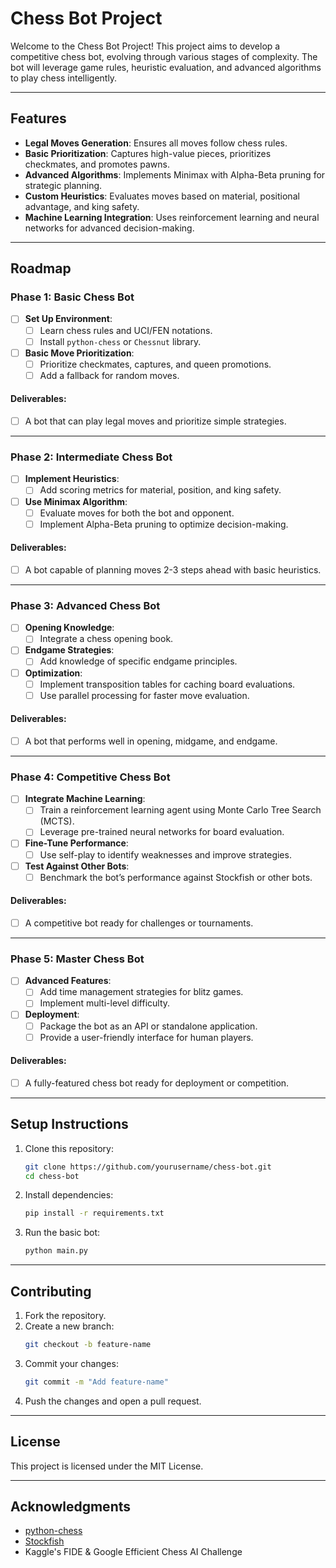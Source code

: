 # Chess Bot Project

Welcome to the Chess Bot Project! This project aims to develop a competitive chess bot, evolving through various stages of complexity. The bot will leverage game rules, heuristic evaluation, and advanced algorithms to play chess intelligently.

---

## Features

- **Legal Moves Generation**: Ensures all moves follow chess rules.
- **Basic Prioritization**: Captures high-value pieces, prioritizes checkmates, and promotes pawns.
- **Advanced Algorithms**: Implements Minimax with Alpha-Beta pruning for strategic planning.
- **Custom Heuristics**: Evaluates moves based on material, positional advantage, and king safety.
- **Machine Learning Integration**: Uses reinforcement learning and neural networks for advanced decision-making.

---

## Roadmap

### **Phase 1: Basic Chess Bot**

- [ ] **Set Up Environment**:
  - [ ] Learn chess rules and UCI/FEN notations.
  - [ ] Install `python-chess` or `Chessnut` library.
- [ ] **Basic Move Prioritization**:
  - [ ] Prioritize checkmates, captures, and queen promotions.
  - [ ] Add a fallback for random moves.

#### Deliverables:

- [ ] A bot that can play legal moves and prioritize simple strategies.

---

### **Phase 2: Intermediate Chess Bot**

- [ ] **Implement Heuristics**:
  - [ ] Add scoring metrics for material, position, and king safety.
- [ ] **Use Minimax Algorithm**:
  - [ ] Evaluate moves for both the bot and opponent.
  - [ ] Implement Alpha-Beta pruning to optimize decision-making.

#### Deliverables:

- [ ] A bot capable of planning moves 2-3 steps ahead with basic heuristics.

---

### **Phase 3: Advanced Chess Bot**

- [ ] **Opening Knowledge**:
  - [ ] Integrate a chess opening book.
- [ ] **Endgame Strategies**:
  - [ ] Add knowledge of specific endgame principles.
- [ ] **Optimization**:
  - [ ] Implement transposition tables for caching board evaluations.
  - [ ] Use parallel processing for faster move evaluation.

#### Deliverables:

- [ ] A bot that performs well in opening, midgame, and endgame.

---

### **Phase 4: Competitive Chess Bot**

- [ ] **Integrate Machine Learning**:
  - [ ] Train a reinforcement learning agent using Monte Carlo Tree Search (MCTS).
  - [ ] Leverage pre-trained neural networks for board evaluation.
- [ ] **Fine-Tune Performance**:
  - [ ] Use self-play to identify weaknesses and improve strategies.
- [ ] **Test Against Other Bots**:
  - [ ] Benchmark the bot’s performance against Stockfish or other bots.

#### Deliverables:

- [ ] A competitive bot ready for challenges or tournaments.

---

### **Phase 5: Master Chess Bot**

- [ ] **Advanced Features**:
  - [ ] Add time management strategies for blitz games.
  - [ ] Implement multi-level difficulty.
- [ ] **Deployment**:
  - [ ] Package the bot as an API or standalone application.
  - [ ] Provide a user-friendly interface for human players.

#### Deliverables:

- [ ] A fully-featured chess bot ready for deployment or competition.

---

## Setup Instructions

1. Clone this repository:
   ```bash
   git clone https://github.com/yourusername/chess-bot.git
   cd chess-bot
   ```
2. Install dependencies:
   ```bash
   pip install -r requirements.txt
   ```
3. Run the basic bot:
   ```bash
   python main.py
   ```

---

## Contributing

1. Fork the repository.
2. Create a new branch:
   ```bash
   git checkout -b feature-name
   ```
3. Commit your changes:
   ```bash
   git commit -m "Add feature-name"
   ```
4. Push the changes and open a pull request.

---

## License

This project is licensed under the MIT License.

---

## Acknowledgments

- [python-chess](https://python-chess.readthedocs.io/en/latest/)
- [Stockfish](https://stockfishchess.org/)
- Kaggle's FIDE & Google Efficient Chess AI Challenge
